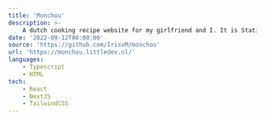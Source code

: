 ```yaml
---
title: 'Monchou'
description: >-
    A dutch cooking recipe website for my girlfriend and I. It is Staticly generated with NextJS and it provides a easy way for us to access our cooking recipes.
date: '2022-09-12T00:00:00'
source: 'https://github.com/IrisvM/monchou'
url: 'https://monchou.littledev.nl/'
languages:
    - Typescript
    - HTML
tech:
    - React
    - NextJS
    - TailwindCSS
---
```

